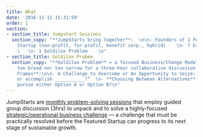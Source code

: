 ```yaml
---
title: What
date: '2016-11-11 15:31:59'
order: 1
section:
- section_title: Jumpstart Sessions
  section_copy: "**JumpStarts bring together**:  \n\n- Founders of 1 Featured Social
    Startup (non-profit, for-profit, benefit corp., hybrid)    \n- 7 Expert Panelists
    \   \n- 1 Goldilox Problem    \n"
- section_title: Goldilox Probem
  section_copy: "**Goldilox Problem** = a focused Business/Change Model problem, neither
    too broad nor too narrow for a three-hour collaborative discussion.\n\n**GP Question
    Frames**:\n\n- A Challenge to Overcome or An Opportunity to Seize: How do we solve
    or accomplish ___________?”  \n- **Choosing Between Alternatives**: Should we
    pursue either Option A or Option B?\n"
---
```

JumpStarts are <u>monthly problem-solving sessions</u> that employ guided group discussion (3hrs) to unpack and to solve a highly-focused <u>strategic/operational business challenge</u> — a challenge that must be practically resolved before the Featured Startup can progress to its next stage of sustainable growth.